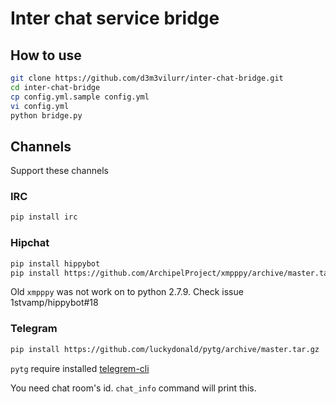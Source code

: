 # Inter chat service bridge

## How to use
```bash
git clone https://github.com/d3m3vilurr/inter-chat-bridge.git
cd inter-chat-bridge
cp config.yml.sample config.yml
vi config.yml
python bridge.py
```

## Channels
Support these channels

### IRC
```bash
pip install irc
```

### Hipchat
```bash
pip install hippybot
pip install https://github.com/ArchipelProject/xmpppy/archive/master.tar.gz --upgrade
```
Old `xmpppy` was not work on to python 2.7.9.
Check issue 1stvamp/hippybot#18

### Telegram
```bash
pip install https://github.com/luckydonald/pytg/archive/master.tar.gz
```
`pytg` require installed [telegrem-cli](https://github.com/vysheng/tg)

You need chat room's id. `chat_info` command will print this.
